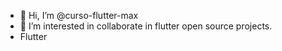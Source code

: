 - 👋 Hi, I’m @curso-flutter-max
- 👀 I’m interested in collaborate in flutter open source projects.
- Flutter

<!---
curso-flutter-max/curso-flutter-max is a ✨ special ✨ repository because its `README.md` (this file) appears on your GitHub profile.
You can click the Preview link to take a look at your changes.
--->
